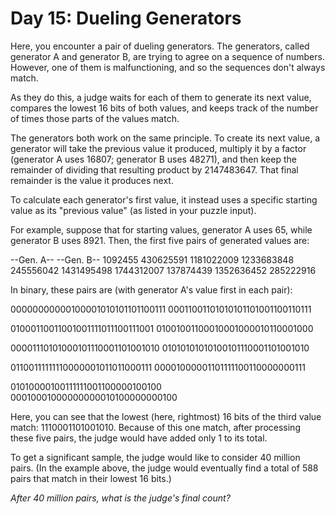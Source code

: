 # Day 15: Dueling Generators

Here, you encounter a pair of dueling generators. The generators, called generator A and generator B, are trying to agree on a sequence of numbers. However, one of them is malfunctioning, and so the sequences don't always match.

As they do this, a judge waits for each of them to generate its next value, compares the lowest 16 bits of both values, and keeps track of the number of times those parts of the values match.

The generators both work on the same principle. To create its next value, a generator will take the previous value it produced, multiply it by a factor (generator A uses 16807; generator B uses 48271), and then keep the remainder of dividing that resulting product by 2147483647. That final remainder is the value it produces next.

To calculate each generator's first value, it instead uses a specific starting value as its "previous value" (as listed in your puzzle input).

For example, suppose that for starting values, generator A uses 65, while generator B uses 8921. Then, the first five pairs of generated values are:

--Gen. A--  --Gen. B--
   1092455   430625591
1181022009  1233683848
 245556042  1431495498
1744312007   137874439
1352636452   285222916

In binary, these pairs are (with generator A's value first in each pair):

00000000000100001010101101100111
00011001101010101101001100110111

01000110011001001111011100111001
01001001100010001000010110001000

00001110101000101110001101001010
01010101010100101110001101001010

01100111111110000001011011000111
00001000001101111100110000000111

01010000100111111001100000100100
00010001000000000010100000000100

Here, you can see that the lowest (here, rightmost) 16 bits of the third value match: 1110001101001010. Because of this one match, after processing these five pairs, the judge would have added only 1 to its total.

To get a significant sample, the judge would like to consider 40 million pairs. (In the example above, the judge would eventually find a total of 588 pairs that match in their lowest 16 bits.)

*After 40 million pairs, what is the judge's final count?*
